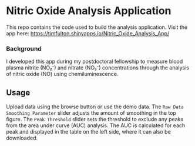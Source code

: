 # Nitric Oxide Analysis Application

This repo contains the code used to build the analysis application. Visit the app here: https://timfulton.shinyapps.io/Nitric_Oxide_Analysis_App/


### Background

I developed this app during my postdoctoral fellowship to measure blood plasma nitrite (NO₂⁻) and nitrate (NO₃⁻) concentrations through the analysis of nitric oxide (NO) using chemiluminescence. 


## Usage

Upload data using the browse button or use the demo data. The `Raw Data Smoothing Parameter` slider adjusts the amount of smoothing in the top figure. The `Peak Threshold` slider sets the threshold to exclude any peaks from the area under curve (AUC) analysis. The AUC is calculated for each peak and displayed in the table on the left side, where it can also be downloaded.
